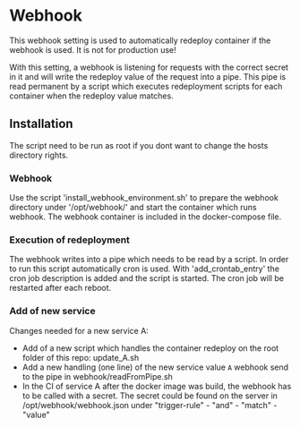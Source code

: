 # Webhook

This webhook setting is used to automatically redeploy container if the webhook is used.
It is not for production use!

With this setting, a webhook is listening for requests with the correct secret in it and will write the redeploy value of the request into a pipe.
This pipe is read permanent by a script which executes redeployment scripts for each container when the redeploy value matches.

## Installation

The script need to be run as root if you dont want to change the hosts directory rights.

### Webhook

Use the script 'install_webhook_environment.sh' to prepare the webhook directory under '/opt/webhook/' and start the container which runs webhook.
The webhook container is included in the docker-compose file.

### Execution of redeployment

The webhook writes into a pipe which needs to be read by a script.
In order to run this script automatically cron is used.
With 'add_crontab_entry' the cron job description is added and the script is started.
The cron job will be restarted after each reboot.

### Add of new service

Changes needed for a new service A:

* Add of a new script which handles the container redeploy on the root folder of this repo: update_A.sh
* Add a new handling (one line) of the new service value ```A``` webhook send to the pipe in webhook/readFromPipe.sh
* In the CI of service A after the docker image was build, the webhook has to be called with a secret. The secret could be found on the server in /opt/webhook/webhook.json under "trigger-rule" - "and" - "match" - "value"

